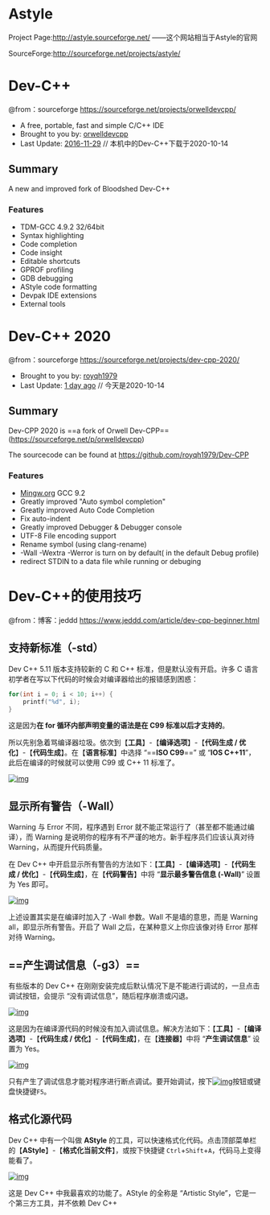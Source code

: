 # Astyle

Project Page:http://astyle.sourceforge.net/		——这个网站相当于Astyle的官网

SourceForge:http://sourceforge.net/projects/astyle/

# Dev-C++

@from：sourceforge https://sourceforge.net/projects/orwelldevcpp/

- A free, portable, fast and simple C/C++ IDE
- Brought to you by: [orwelldevcpp](https://sourceforge.net/u/orwelldevcpp/)
- Last Update: [2016-11-29](https://sourceforge.net/p/orwelldevcpp/activity) // 本机中的Dev-C++下载于2020-10-14

## Summary

A new and improved fork of Bloodshed Dev-C++

### Features

- TDM-GCC 4.9.2 32/64bit
- Syntax highlighting
- Code completion
- Code insight
- Editable shortcuts
- GPROF profiling
- GDB debugging
- AStyle code formatting
- Devpak IDE extensions
- External tools

# Dev-C++ 2020

@from：sourceforge https://sourceforge.net/projects/dev-cpp-2020/

- Brought to you by: [royqh1979](https://sourceforge.net/u/royqh1979/)
- Last Update: [1 day ago](https://sourceforge.net/p/dev-cpp-2020/activity) // 今天是2020-10-14

## Summary

Dev-CPP 2020 is ==a fork of Orwell Dev-CPP== (https://sourceforge.net/p/orwelldevcpp)

The sourcecode can be found at https://github.com/royqh1979/Dev-CPP

### Features

- [Mingw.org](http://mingw.org/) GCC 9.2
- Greatly improved "Auto symbol completion"
- Greatly improved Auto Code Completion
- Fix auto-indent
- Greatly improved Debugger & Debugger console
- UTF-8 File encoding support
- Rename symbol (using clang-rename)
- -Wall -Wextra -Werror is turn on by default( in the default Debug profile)
- redirect STDIN to a data file while running or debuging

# Dev-C++的使用技巧

@from：博客：jeddd https://www.jeddd.com/article/dev-cpp-beginner.html

## 支持新标准（-std）

Dev C++ 5.11 版本支持较新的 C 和 C++ 标准，但是默认没有开启。许多 C 语言初学者在写以下代码的时候会对编译器给出的报错感到困惑：

```c
for(int i = 0; i < 10; i++) {
    printf("%d", i);
}
```

这是因为**在 for 循环内部声明变量的语法是在 C99 标准以后才支持的**。

所以先别急着骂编译器垃圾。依次到【**工具**】-【**编译选项**】-【**代码生成 / 优化**】-【**代码生成**】。在【**语言标准**】中选择 “==**ISO C99**==” 或 “**IOS C++11**”，此后在编译的时候就可以使用 C99 或 C++ 11 标准了。

[![img](%E5%B7%A5%E5%85%B7.assets/dev-cpp-ios-std-cpp-11.png)](https://img.jeddd.com/2018/07/dev-cpp-ios-std-cpp-11.png)

## 显示所有警告（-Wall）

Warn­ing 与 Er­ror 不同，程序遇到 Er­ror 就不能正常运行了（甚至都不能通过编译），而 Warn­ing 是说明你的程序有不严谨的地方。新手程序员们应该认真对待 Warn­ing，从而提升代码质量。

在 Dev C++ 中开启显示所有警告的方法如下：【**工具**】-【**编译选项**】-【**代码生成 / 优化**】-【**代码生成**】，在【**代码警告**】中将 “**显示最多警告信息 (-Wall)**” 设置为 Yes 即可。



[![img](%E5%B7%A5%E5%85%B7.assets/dev-cpp-enable-wall.png)](https://img.jeddd.com/2018/07/dev-cpp-enable-wall.png)

上述设置其实是在编译时加入了 -Wall 参数。Wall 不是墙的意思，而是 Warn­ing all，即显示所有警告。开启了 Wall 之后，在某种意义上你应该像对待 Er­ror 那样对待 Warn­ing。

## ==产生调试信息（-g3）==

有些版本的 Dev C++ 在刚刚安装完成后默认情况下是不能进行调试的，一旦点击调试按钮，会提示 “没有调试信息”，随后程序崩溃或闪退。

[![img](%E5%B7%A5%E5%85%B7.assets/dev-cpp-no-debugging-info.png)](https://img.jeddd.com/2018/07/dev-cpp-no-debugging-info.png)

这是因为在编译源代码的时候没有加入调试信息。解决方法如下：【**工具**】-【**编译选项**】-【**代码生成 / 优化**】-【**代码生成**】，在【**连接器**】中将 “**产生调试信息**” 设置为 Yes。



[![img](%E5%B7%A5%E5%85%B7.assets/dev-cpp-add-debugging-info.png)](https://img.jeddd.com/2018/07/dev-cpp-add-debugging-info.png)



只有产生了调试信息才能对程序进行断点调试。要开始调试，按下[![img](%E5%B7%A5%E5%85%B7.assets/2018-07-06_114057.png)](https://img.jeddd.com/2018/07/2018-07-06_114057.png)按钮或键盘快捷键`F5`。

## 格式化源代码

Dev C++ 中有一个叫做 **AStyle** 的工具，可以快速格式化代码。点击顶部菜单栏的【**AStyle**】-【**格式化当前文件**】，或按下快捷键 `Ctrl`+`Shift`+`A`，代码马上变得能看了。

[![img](%E5%B7%A5%E5%85%B7.assets/123-1530849455.gif)](https://img.jeddd.com/2018/07/123-1530849455.gif)

这是 Dev C++ 中我最喜欢的功能了。AStyle 的全称是 “Artis­tic Style”，它是一个第三方工具，并不依赖 Dev C++